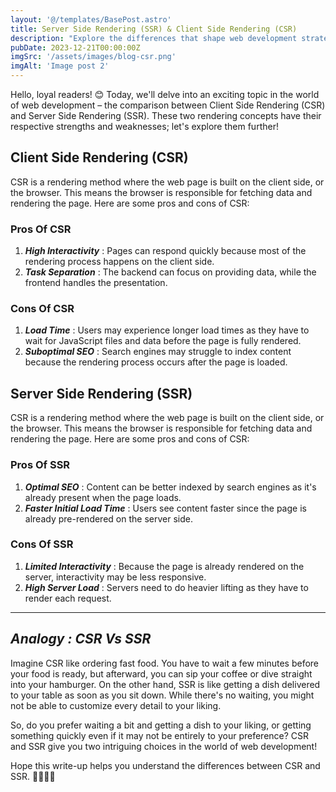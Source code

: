 ```yaml
---
layout: '@/templates/BasePost.astro'
title: Server Side Rendering (SSR) & Client Side Rendering (CSR)
description: "Explore the differences that shape web development strategies. 💻🌐"
pubDate: 2023-12-21T00:00:00Z
imgSrc: '/assets/images/blog-csr.png'
imgAlt: 'Image post 2'
---
```


Hello, loyal readers! 😊 Today, we'll delve into an exciting topic in the world of web development – the comparison between Client Side Rendering (CSR) and Server Side Rendering (SSR). These two rendering concepts have their respective strengths and weaknesses; let's explore them further!

## Client Side Rendering (CSR)
CSR is a rendering method where the web page is built on the client side, or the browser. This means the browser is responsible for fetching data and rendering the page. Here are some pros and cons of CSR:

### Pros Of CSR

1. ***High Interactivity*** : Pages can respond quickly because most of the rendering process happens on the client side.
2. ***Task Separation*** : The backend can focus on providing data, while the frontend handles the presentation.

### Cons Of CSR

1. ***Load Time*** : Users may experience longer load times as they have to wait for JavaScript files and data before the page is fully rendered.
2. ***Suboptimal SEO*** : Search engines may struggle to index content because the rendering process occurs after the page is loaded.

## Server Side Rendering (SSR)
CSR is a rendering method where the web page is built on the client side, or the browser. This means the browser is responsible for fetching data and rendering the page. Here are some pros and cons of CSR:

### Pros Of SSR

1. ***Optimal SEO*** : Content can be better indexed by search engines as it's already present when the page loads.
2. ***Faster Initial Load Time*** : Users see content faster since the page is already pre-rendered on the server side.

### Cons Of SSR

1. ***Limited Interactivity*** : Because the page is already rendered on the server, interactivity may be less responsive.
2. ***High Server Load*** : Servers need to do heavier lifting as they have to render each request.

---

## ***Analogy : CSR Vs SSR***
Imagine CSR like ordering fast food. You have to wait a few minutes before your food is ready, but afterward, you can sip your coffee or dive straight into your hamburger. On the other hand, SSR is like getting a dish delivered to your table as soon as you sit down. While there's no waiting, you might not be able to customize every detail to your liking.

So, do you prefer waiting a bit and getting a dish to your liking, or getting something quickly even if it may not be entirely to your preference? CSR and SSR give you two intriguing choices in the world of web development!

Hope this write-up helps you understand the differences between CSR and SSR. 👩‍💻👨‍💻
